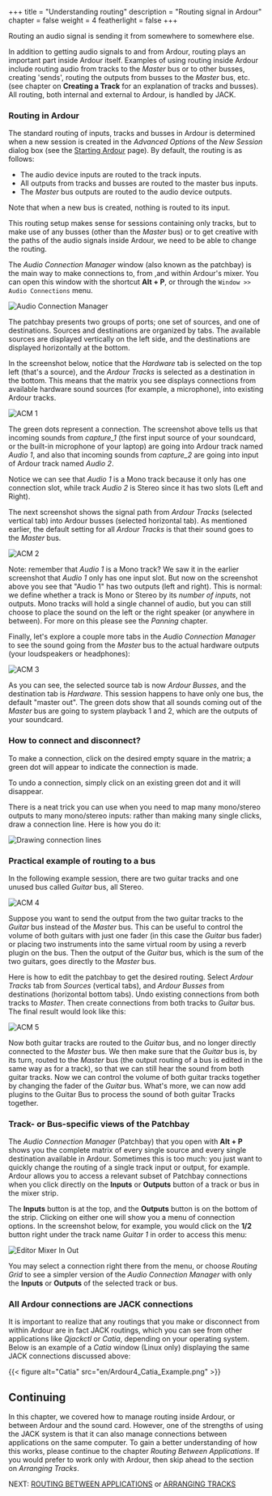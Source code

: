 +++
title = "Understanding routing"
description = "Routing signal in Ardour"
chapter = false
weight = 4
featherlight = false
+++

Routing an audio signal is sending it from somewhere to somewhere else.

In addition to getting audio signals to and from Ardour, routing plays an
important part inside Ardour itself. Examples of using routing inside Ardour
include routing audio from tracks to the _Master_ bus or to other busses,
creating 'sends', routing the outputs from busses to the _Master_ bus, etc. (see
chapter on **Creating a Track** for an explanation of tracks and busses). All
routing, both internal and external to Ardour, is handled by JACK.

### Routing in Ardour

The standard routing of inputs, tracks and busses in Ardour is determined when
a new session is created in the _Advanced Options_ of the _New Session_ dialog
box (see the [Starting Ardour](../../getting-started/starting-ardour-on-ubuntu/)
page). By default, the routing is as follows:

- The audio device inputs are routed to the track inputs.
- All outputs from tracks and busses are routed to the master bus inputs.
- The _Master_ bus outputs are routed to the audio device outputs.

Note that when a new bus is created, nothing is routed to its input.

This routing setup makes sense for sessions containing only tracks, but to make
use of any busses (other than the _Master_ bus) or to get creative with the
paths of the audio signals inside Ardour, we need to be able to change the
routing. 

The _Audio Connection Manager_ window (also known as the patchbay) is the main
way to make connections to, from ,and within Ardour's mixer. You can open this
window with the shortcut **Alt + P**, or through the
`Window >> Audio Connections` menu.

![Audio Connection Manager](en/ardour7-audio-connections-in-menu.png?width=40vw)

The patchbay presents two groups of ports; one set of sources, and one of
destinations. Sources and destinations are organized by tabs. The available
sources are displayed vertically on the left side, and the destinations are
displayed horizontally at the bottom.

In the screenshot below, notice that the _Hardware_ tab is selected on the top
left (that's a source), and the *_Ardour Tracks_* is selected as a destination
in the bottom. This means that the matrix you see displays connections from
available hardware sound sources (for example, a microphone), into existing
Ardour tracks.  

![ACM 1](en/ardour7-audio-connection-manager-1.png?width=40vw)

The green dots represent a connection. The screenshot above tells us that
incoming sounds from _capture\_1_ (the first input source of your soundcard, or
the built-in microphone of your laptop) are going into Ardour track named _Audio
1_, and also that incoming sounds from _capture\_2_ are going into input of
Ardour track named _Audio 2_. 

Notice we can see that _Audio 1_ is a Mono track because it only has one
connection slot, while track _Audio 2_ is Stereo since it has two slots (Left
and Right).

The next screenshot shows the signal path from _Ardour Tracks_ (selected
vertical tab) into Ardour busses (selected horizontal tab). As mentioned
earlier, the default setting for all _Ardour Tracks_ is that their sound goes to
the _Master_ bus.

![ACM 2](en/ardour7-audio-connection-manager-2.png?width=40vw)

Note: remember that _Audio 1_ is a Mono track? We saw it in the earlier
screenshot that _Audio 1_ only has one input slot. But now on the screenshot
above you see that "Audio 1" has two outputs (left and right). This is normal:
we define whether a track is Mono or Stereo by its *number of inputs*, not
outputs. Mono tracks will hold a single channel of audio, but you can still
choose to place the sound on the left or the right speaker (or anywhere in
between). For more on this  please see the _Panning_ chapter.

Finally, let's explore a couple more tabs in the _Audio Connection Manager_ to
see the sound going from the _Master_ bus to the actual hardware outputs (your
loudspeakers or headphones):

![ACM 3](en/ardour7-audio-connection-manager-3.png?width=40vw)

As you can see, the selected source tab is now _Ardour Busses_, and the
destination tab is _Hardware_. This session happens to have only one bus, the
default "master out". The green dots show that all sounds coming out of the
_Master_ bus are going to system playback 1 and 2, which are the outputs of your
soundcard. 

### How to connect and disconnect?

To make a connection, click on the desired empty square in the matrix; a green
dot will appear to indicate the connection is made.

To undo a connection, simply click on an existing green dot and it will
disappear.

There is a neat trick you can use when you need to map many mono/stereo outputs
to many mono/stereo inputs: rather than making many single clicks, draw a
connection line. Here is how you do it:

![Drawing connection lines](en/ardour7-drawing-connection-lines.gif?height=75vh)

### Practical example of routing to a bus 

In the following example session, there are two guitar tracks and one
unused bus called _Guitar_ bus, all Stereo.

![ACM 4](en/ardour7-audio-connection-manager-4.png?width=30vw)

Suppose you want to send the output from the two guitar tracks to the _Guitar_
bus instead of the _Master_ bus. This can be useful to control the volume of
both guitars with just one fader (in this case the _Guitar_ bus fader) or
placing two instruments into the same virtual room by using a reverb plugin on
the bus. Then the output of the _Guitar_ bus, which is the sum of the two
guitars, goes directly to the _Master_ bus.

Here is how to edit the patchbay to get the desired routing. Select _Ardour
Tracks_ tab from _Sources_ (vertical tabs), and _Ardour Busses_ from
destinations (horizontal bottom tabs). Undo existing connections from both
tracks to _Master_. Then create connections from both tracks to _Guitar_ bus.
The final result would look like this: 

![ACM 5](en/ardour7-audio-connection-manager-5.png?width=40vw)

Now both guitar tracks are routed to the _Guitar_ bus, and no longer directly
connected to the _Master_ bus. We then make sure that the _Guitar_ bus is, by
its turn, routed to the _Master_ bus (the output routing of a bus is edited in
the same way as for a track), so that we can still hear the sound from both
guitar tracks. Now we can control the volume of both guitar tracks together by
changing the fader of the _Guitar_ bus. What's more, we can now add plugins to
the Guitar Bus to process the sound of both guitar Tracks together.

### Track- or Bus-specific views of the Patchbay

The _Audio Connection Manager_ (Patchbay) that you open with **Alt + P** shows
you  the complete matrix of every single source and every single destination
available in Ardour. Sometimes this is too much: you just want to quickly change
the routing of a single track input or output, for example. Ardour allows you to
access a relevant subset of Patchbay connections when you click directly on the
**Inputs** or **Outputs** button of a track or bus in the mixer strip.

The **Inputs** button is at the top, and the **Outputs** button is on the bottom
of the  strip. Clicking on either one will show you a menu of connection
options. In the  screenshot below, for example, you would click on the **1/2**
button right under the track name _Guitar 1_ in order to access this menu:

![Editor Mixer In Out](en/ardour7-editor-mixer-in-out.png?width=30vw)

You may select a connection right there from the menu, or choose _Routing Grid_ 
to see a simpler version of the _Audio Connection Manager_ with only the
**Inputs** or **Outputs** of the selected track or bus. 

### All Ardour connections are JACK connections

It is important to realize that any routings that you make or disconnect from
within Ardour are in fact JACK routings, which you can see from other
applications like _Qjackctl_ or _Catia_, depending on your operating system.
Below is an example of a _Catia_ window (Linux only) displaying the same JACK
connections discussed above:

{{< figure alt="Catia" src="en/Ardour4_Catia_Example.png" >}} 

## Continuing

In this chapter, we covered how to manage routing inside Ardour, or between
Ardour and the sound card. However, one of the strengths of using the JACK
system is that it can also manage connections between applications on the same
computer. To gain a better understanding of how this works, please continue to
the chapter _Routing Between Applications_. If you would prefer to work only
with Ardour, then skip ahead to the section on _Arranging Tracks_.

NEXT: [ROUTING BETWEEN APPLICATIONS](../routing-between-applications) or 
[ARRANGING TRACKS](../../editing-sessions/arranging-tracks/)
